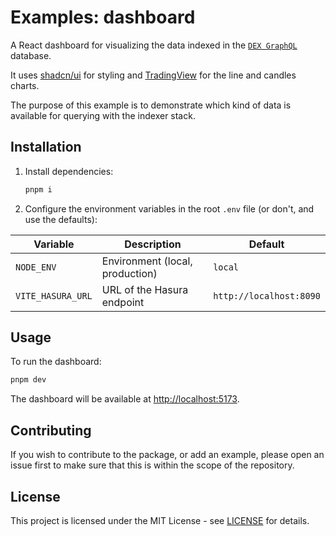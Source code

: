 # Examples: dashboard

A React dashboard for visualizing the data indexed in the [`DEX GraphQL`](./../../packages/gql/README.md) database.

It uses [shadcn/ui](https://ui.shadcn.com/) for styling and [TradingView](https://www.tradingview.com/) for the line and candles charts.

The purpose of this example is to demonstrate which kind of data is available for querying with the indexer stack.

## Installation

1. Install dependencies:

   ```sh
   pnpm i
   ```

2. Configure the environment variables in the root `.env` file (or don't, and use the defaults):

| Variable          | Description                     | Default                 |
| ----------------- | ------------------------------- | ----------------------- |
| `NODE_ENV`        | Environment (local, production) | `local`                 |
| `VITE_HASURA_URL` | URL of the Hasura endpoint      | `http://localhost:8090` |

## Usage

To run the dashboard:

```sh
pnpm dev
```

The dashboard will be available at [http://localhost:5173](http://localhost:5173).

## Contributing

If you wish to contribute to the package, or add an example, please open an issue first to make sure that this is within the scope of the repository.

## License

This project is licensed under the MIT License - see [LICENSE](../../LICENSE) for details.
